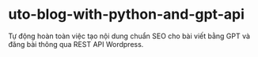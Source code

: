 # uto-blog-with-python-and-gpt-api
Tự động hoàn toàn việc tạo nội dung chuẩn SEO cho bài viết bằng GPT và đăng bài thông qua REST API Wordpress.
